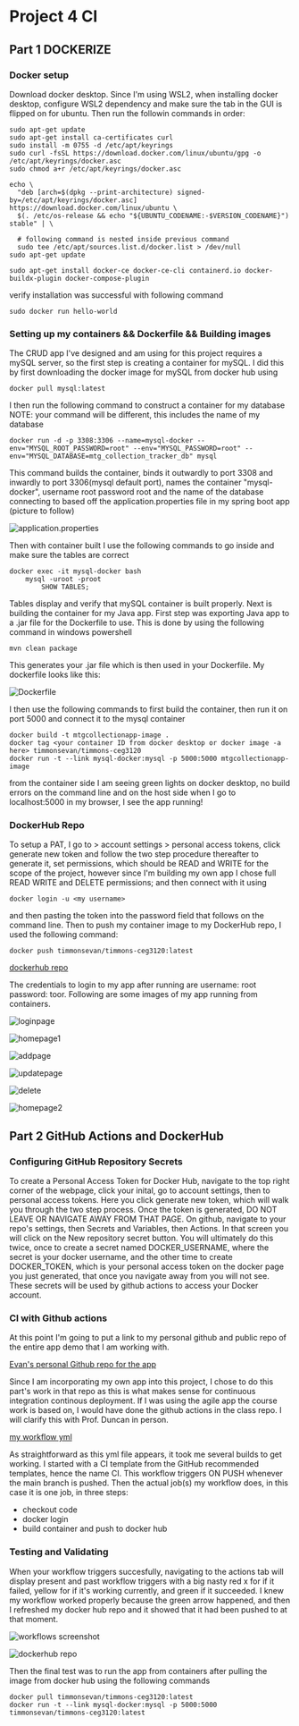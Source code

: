 # Project 4 CI 

## Part 1 DOCKERIZE

### Docker setup

<p>Download docker desktop. Since I'm using WSL2, when installing docker desktop, configure WSL2 dependency and make sure the tab in the GUI is flipped on for ubuntu. Then run the followin commands in order:</p>

```
sudo apt-get update
sudo apt-get install ca-certificates curl
sudo install -m 0755 -d /etc/apt/keyrings
sudo curl -fsSL https://download.docker.com/linux/ubuntu/gpg -o /etc/apt/keyrings/docker.asc
sudo chmod a+r /etc/apt/keyrings/docker.asc

echo \
  "deb [arch=$(dpkg --print-architecture) signed-by=/etc/apt/keyrings/docker.asc] https://download.docker.com/linux/ubuntu \
  $(. /etc/os-release && echo "${UBUNTU_CODENAME:-$VERSION_CODENAME}") stable" | \
  
  # following command is nested inside previous command
  sudo tee /etc/apt/sources.list.d/docker.list > /dev/null
sudo apt-get update

sudo apt-get install docker-ce docker-ce-cli containerd.io docker-buildx-plugin docker-compose-plugin
```

<p>verify installation was successful with following command</p>

`sudo docker run hello-world`

### Setting up my containers && Dockerfile && Building images

<p>The CRUD app I've designed and am using for this project requires a mySQL server, so the first step is creating a container for mySQL. I did this by first downloading the docker image for
mySQL from docker hub using</p>

`docker pull mysql:latest`

<p>I then run the following command to construct a container for my database NOTE: your command will be different, this includes the name of my database</p>

`docker run -d -p 3308:3306 --name=mysql-docker --env="MYSQL_ROOT_PASSWORD=root" --env="MYSQL_PASSWORD=root" --env="MYSQL_DATABASE=mtg_collection_tracker_db" mysql`

<p>This command builds the container, binds it outwardly to port 3308 and inwardly to port 3306(mysql default port), names the container "mysql-docker", username root password root and the name of the database connecting to based off the application.properties file in my spring boot app (picture to follow)</p>

![application.properties](./appprops.PNG)

<p>Then with container built I use the following commands to go inside and make sure the tables are correct</p>

```
docker exec -it mysql-docker bash
    mysql -uroot -proot
        SHOW TABLES;
```

<p>Tables display and verify that mySQL container is built properly. Next is building the container for my Java app. First step was exporting Java app to a .jar file for the Dockerfile to use.
This is done by using the following command in windows powershell</p>

`mvn clean package`

<p>This generates your .jar file which is then used in your Dockerfile. My dockerfile looks like this:</p>

![Dockerfile](./dockerfile.PNG)

<p>I then use the following commands to first build the container, then run it on port 5000 and connect it to the mysql container</p>

```
docker build -t mtgcollectionapp-image .
docker tag <your container ID from docker desktop or docker image -a here> timmonsevan/timmons-ceg3120
docker run -t --link mysql-docker:mysql -p 5000:5000 mtgcollectionapp-image
```

<p>from the container side I am seeing green lights on docker desktop, no build errors on the command line and on the host side when I go to localhost:5000 in my browser, I see the app running!</p>

### DockerHub Repo

<p>To setup a PAT, I go to > account settings > personal access tokens, click generate new token and follow the two step procedure thereafter to generate it, set permissions, which should be READ and WRITE for the scope of the project, however since I'm building my own app I chose full READ WRITE and DELETE permissions;  and then connect with it using</p>

`docker login -u <my username>`

<p>and then pasting the token into the password field that follows on the command line. Then to push my container image to my DockerHub repo, I used the following command:</p>

`docker push timmonsevan/timmons-ceg3120:latest`

[dockerhub repo](https://hub.docker.com/repository/docker/timmonsevan/timmons-ceg3120/general/tags)

<p>The credentials to login to my app after running are username: root password: toor. Following are some images of my app running from containers.</p>

![loginpage](./loginpage.PNG)

![homepage1](./homepage1.PNG)

![addpage](./addpage.PNG)

![updatepage](./updatepage.PNG)

![delete](./delete.PNG)

![homepage2](./homepage2.PNG)

## Part 2 GitHub Actions and DockerHub

### Configuring GitHub Repository Secrets

<p>To create a Personal Access Token for Docker Hub, navigate to the top right corner of the webpage, click your inital, go to account settings, then to personal access tokens. Here you click
generate new token, which will walk you through the two step process. Once the token is generated, DO NOT LEAVE OR NAVIGATE AWAY FROM THAT PAGE. On github, navigate to your repo's settings, then Secrets and Variables, then Actions. In that screen you will click on the New repository secret button. You will ultimately do this twice, once to create a secret named DOCKER_USERNAME, where the secret is your docker username, and the other time to create DOCKER_TOKEN,
which is your personal access token on the docker page you just generated, that once you navigate away from you will not see. These secrets will be used by github actions to access your Docker account.</p>

### CI with Github actions

<p>At this point I'm going to put a link to my personal github and public repo of the entire app demo that I am working with.</p>

[Evan's personal Github repo for the app](https://github.com/timmonsevan/MtgCollectionApp)

<p>Since I am incorporating my own app into this project, I chose to do this part's work in that repo as this is what makes sense for continuous integration continous deployment. If I was using the agile app the course work is based on, I would have done the github actions in the class repo. I will clarify this with Prof. Duncan in person.</p>

[my workflow yml](MtgCollectionApp/.github/workflows/pushToDocker.yml)

<p>As straightforward as this yml file appears, it took me several builds to get working. I started with a CI template from the GitHub recommended templates, hence the name CI. This workflow triggers ON PUSH whenever the main branch is pushed. Then the actual job(s) my workflow does, in this case it is one job, in three steps:</p>

- checkout code
- docker login
- build container and push to docker hub

### Testing and Validating

<p>When your workflow triggers succesfully, navigating to the actions tab will display present and past workflow triggers with a big nasty red x for if it failed, yellow for if it's working currently, and green if it succeeded. I knew my workflow worked properly because the green arrow happened, and then I refreshed my docker hub repo and it showed that it had been pushed to at that moment.</p>

![workflows screenshot](./workflows.PNG)

![dockerhub repo](./dockerhub.PNG)

<p>Then the final test was to run the app from containers after pulling the image from docker hub using the following commands</p>

```
docker pull timmonsevan/timmons-ceg3120:latest
docker run -t --link mysql-docker:mysql -p 5000:5000 timmonsevan/timmons-ceg3120:latest
```

